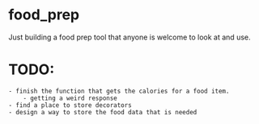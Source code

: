 # food_prep
Just building a food prep tool that anyone is welcome to look at and use. 

# TODO:
	- finish the function that gets the calories for a food item. 
		- getting a weird response 
	- find a place to store decorators
	- design a way to store the food data that is needed
